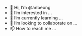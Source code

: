 - 👋 Hi, I’m @anbeong
- 👀 I’m interested in ...
- 🌱 I’m currently learning ...
- 💞️ I’m looking to collaborate on ...
- 📫 How to reach me ...

<!---
anbeong/anbeong is a ✨ special ✨ repository because its `README.md` (this file) appears on your GitHub profile.
You can click the Preview link to take a look at your changes.
--->
